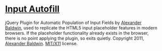 ﻿[Input Autofill][2]
===================

jQuery Plugin for Automatic Population of Input Fields by [Alexander Baldwin][1], used to replicate the HTML5 input placeholder features in modern browsers.
If the placeholder functionality already exists in the browser, there is no point applying the plugin, so exits quietly.
Copyright 2011, [Alexander Baldwin][1]. [MIT/X11][3] license.

[1]: http://mynameiszanders.github.com/ "Alexander Baldwin"
[2]: https://github.com/mynameiszanders/inputAutoFill "Input Autofill"
[3]: http://j.mp/mit-license "MIT/X11 open-source license"